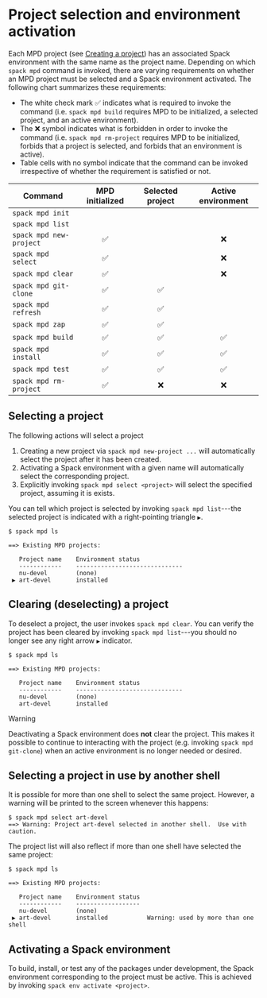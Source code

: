 # Project selection and environment activation

Each MPD project (see [Creating a project](doc/Creation.md)) has an associated Spack environment with the same name as the project name.  Depending on which `spack mpd` command is invoked, there are varying requirements on whether an MPD project must be selected and a Spack environment activated.  The following chart summarizes these requirements:

- The white check mark :white_check_mark: indicates what is required to invoke the command (i.e. `spack mpd build` requires MPD to be initialized, a selected project, and an active environment).
- The :x: symbol indicates what is forbidden in order to invoke the command (i.e. `spack mpd rm-project` requires MPD to be initialized, forbids that a project is selected, and forbids that an environment is active).
- Table cells with no symbol indicate that the command can be invoked irrespective of whether the requirement is satisfied or not.

| Command | MPD initialized | Selected project | Active environment |
| --- | :---: | :---: | :---: |
| `spack mpd init` | | | |
| `spack mpd list` | | | |
| `spack mpd new-project` | :white_check_mark: | | :x: |
| `spack mpd select` | :white_check_mark: | | :x: |
| `spack mpd clear` | :white_check_mark: | | :x: |
| `spack mpd git-clone` | :white_check_mark: | :white_check_mark: | |
| `spack mpd refresh` | :white_check_mark: | :white_check_mark: | |
| `spack mpd zap` | :white_check_mark: | :white_check_mark: | |
| `spack mpd build` | :white_check_mark: | :white_check_mark: | :white_check_mark: |
| `spack mpd install` | :white_check_mark: | :white_check_mark: | :white_check_mark: |
| `spack mpd test` | :white_check_mark: | :white_check_mark: | :white_check_mark: |
| `spack mpd rm-project` | :white_check_mark: | :x: | :x: |

## Selecting a project

The following actions will select a project

1. Creating a new project via `spack mpd new-project ...` will
   automatically select the project after it has been created.
2. Activating a Spack environment with a given name will automatically
   select the corresponding project.
3. Explicitly invoking `spack mpd select <project>` will select the
   specified project, assuming it is exists.

You can tell which project is selected by invoking `spack mpd list`---the selected project is indicated with a right-pointing triangle `▶`.

```console
$ spack mpd ls

==> Existing MPD projects:

   Project name    Environment status
   ------------    ------------------------------
   nu-devel        (none)
 ▶ art-devel       installed

```

## Clearing (deselecting) a project

To deselect a project, the user invokes `spack mpd clear`.  You can verify the project has been cleared by invoking `spack mpd list`---you should no longer see any right arrow `▶` indicator.

```console
$ spack mpd ls

==> Existing MPD projects:

   Project name    Environment status
   ------------    ------------------------------
   nu-devel        (none)
   art-devel       installed
```

>[!WARNING]
> Deactivating a Spack environment does **not** clear the project.  This makes it
> possible to continue to interacting with the project (e.g. invoking
> `spack mpd git-clone`) when an active environment is no longer needed or desired.

## Selecting a project in use by another shell

It is possible for more than one shell to select the same project.  However, a warning will be printed to the screen whenever this happens:

```console
$ spack mpd select art-devel
==> Warning: Project art-devel selected in another shell.  Use with caution.
```

The project list will also reflect if more than one shell have selected the same project:

```console
$ spack mpd ls

==> Existing MPD projects:

   Project name    Environment status
   ------------    ------------------
   nu-devel        (none)
 ▶ art-devel       installed           Warning: used by more than one shell
```

## Activating a Spack environment

To build, install, or test any of the packages under development, the Spack environment corresponding to the project must be active.  This is achieved by invoking `spack env activate <project>`.
